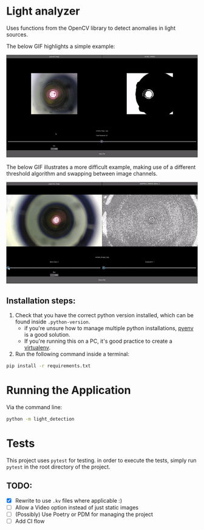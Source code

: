 # Light analyzer

Uses functions from the OpenCV library to detect anomalies in light sources.

The below GIF highlights a simple example:

![GIF of sample one](sample_gifs/sample_gif_one.gif)

The below GIF illustrates a more difficult example, making use of a different threshold algorithm and swapping between image channels.

![GIF of sample two](sample_gifs/sample_gif_two.gif)

## Installation steps:

1. Check that you have the correct python version installed, which can be found inside `.python-version`.
    - if you're unsure how to manage multiple python installations, [pyenv](https://github.com/pyenv/pyenv) is a good solution.
    - If you're running this on a PC, it's good practice to create a [virtualenv](https://virtualenv.pypa.io/en/latest/user_guide.html).
2. Run the following command inside a terminal:
```bash
pip install -r requirements.txt
```

# Running the Application
Via the command line:
```bash
python -m light_detection
```

# Tests
This project uses `pytest` for testing. in order to execute the tests, simply run `pytest` in the root directory of the project.

## TODO:
 - [X] Rewrite to use `.kv` files where applicable :)
 - [ ] Allow a Video option instead of just static images
 - [ ] (Possibly) Use Poetry or PDM for managing the project
 - [ ] Add CI flow
